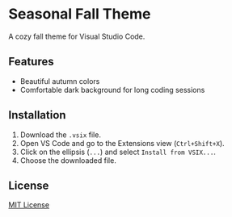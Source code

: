 # Seasonal Fall Theme

A cozy fall theme for Visual Studio Code.

## Features
- Beautiful autumn colors
- Comfortable dark background for long coding sessions

## Installation
1. Download the `.vsix` file.
2. Open VS Code and go to the Extensions view (`Ctrl+Shift+X`).
3. Click on the ellipsis (`...`) and select `Install from VSIX...`.
4. Choose the downloaded file.

## License
[MIT License](LICENSE)
